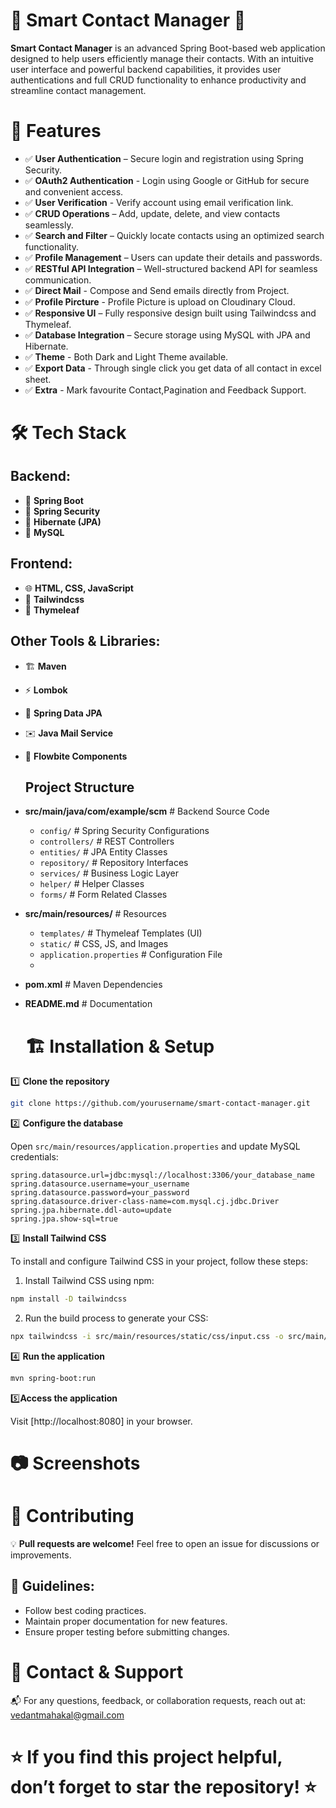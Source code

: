 # 🌟 Smart Contact Manager 📇

**Smart Contact Manager** is an advanced Spring Boot-based web application designed to help users efficiently manage their contacts. With an intuitive user interface and powerful backend capabilities, it provides user authentications and full CRUD functionality to enhance productivity and streamline contact management.


# 🚀 Features

- ✅ **User Authentication** – Secure login and registration using Spring Security.
- ✅ **OAuth2 Authentication** - Login using Google or GitHub for secure and convenient access.
- ✅ **User Verification** - Verify account using email verification link.
- ✅ **CRUD Operations** – Add, update, delete, and view contacts seamlessly.
- ✅ **Search and Filter** – Quickly locate contacts using an optimized search functionality.
- ✅ **Profile Management** – Users can update their details and passwords.
- ✅ **RESTful API Integration** – Well-structured backend API for seamless communication.
- ✅ **Direct Mail** - Compose and Send emails directly from Project.
- ✅ **Profile Pircture** - Profile Picture is upload on Cloudinary Cloud.
- ✅ **Responsive UI** – Fully responsive design built using Tailwindcss and Thymeleaf.
- ✅ **Database Integration** – Secure storage using MySQL with JPA and Hibernate.
- ✅ **Theme** - Both Dark and Light Theme available.
- ✅ **Export Data** - Through single click you get data of all contact in excel sheet.
- ✅ **Extra** - Mark favourite Contact,Pagination and Feedback Support.


# 🛠️ Tech Stack

## Backend:
- 🌿 **Spring Boot**
- 🔐 **Spring Security**
- 📀 **Hibernate (JPA)**
- 💾 **MySQL**

## Frontend:
- 🌐 **HTML, CSS, JavaScript**
- 🎨 **Tailwindcss**
- 📝 **Thymeleaf**

## Other Tools & Libraries:
- 🏗️ **Maven**
- ⚡ **Lombok**
- 📂 **Spring Data JPA**
- ✉️ **Java Mail Service**
- 🎨 **Flowbite Components**

  ## Project Structure

- **src/main/java/com/example/scm**  # Backend Source Code
  - `config/`  # Spring Security Configurations
  - `controllers/`  # REST Controllers
  - `entities/`  # JPA Entity Classes
  - `repository/`  # Repository Interfaces
  - `services/`  # Business Logic Layer
  - `helper/` # Helper Classes
  - `forms/` # Form Related Classes


- **src/main/resources/**  # Resources
  - `templates/`  # Thymeleaf Templates (UI)
  - `static/`  # CSS, JS, and Images
  - `application.properties`  # Configuration File
  - 
- **pom.xml**  # Maven Dependencies
- **README.md**  # Documentation

 
   # 🏗️ Installation & Setup

1️⃣ **Clone the repository**

```bash
git clone https://github.com/yourusername/smart-contact-manager.git
```

2️⃣ **Configure the database**

Open `src/main/resources/application.properties` and update MySQL credentials:


```properties
spring.datasource.url=jdbc:mysql://localhost:3306/your_database_name
spring.datasource.username=your_username
spring.datasource.password=your_password
spring.datasource.driver-class-name=com.mysql.cj.jdbc.Driver
spring.jpa.hibernate.ddl-auto=update
spring.jpa.show-sql=true
```
3️⃣  **Install Tailwind CSS**

To install and configure Tailwind CSS in your project, follow these steps:

1. Install Tailwind CSS using npm:

```bash
npm install -D tailwindcss
```

2. Run the build process to generate your CSS:

```bash
npx tailwindcss -i src/main/resources/static/css/input.css -o src/main/resources/static/css/output.css --watch
```

4️⃣  **Run the application**

```bash
mvn spring-boot:run
```

5️⃣**Access the application**

Visit [http://localhost:8080] in your browser.



# 📷 Screenshots

# 🤝 Contributing

💡 **Pull requests are welcome!** Feel free to open an issue for discussions or improvements.

## 📌 Guidelines:

- Follow best coding practices.
- Maintain proper documentation for new features.
- Ensure proper testing before submitting changes.


# 📧 Contact & Support

📬 For any questions, feedback, or collaboration requests, reach out at: vedantmahakal@gmail.com

# ⭐ If you find this project helpful, don’t forget to star the repository! ⭐









